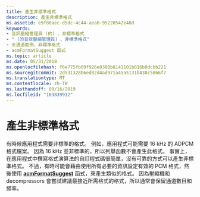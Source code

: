 ```yaml
---
title: 產生非標準格式
description: 產生非標準格式
ms.assetid: e9f80aec-d5dc-4c44-aea0-95220542e48d
keywords:
- 音訊壓縮管理員 (的) 、非標準格式
- " (的音效壓縮管理員) 、非標準格式"
- 未通過範例，非標準格式
- acmFormatSuggest 函式
ms.topic: article
ms.date: 05/31/2018
ms.openlocfilehash: f6e775fb09f926e0380b8141101b816b0dcbb221
ms.sourcegitcommit: 2d531328b6ed82d4ad971a45a5131b430c5866f7
ms.translationtype: MT
ms.contentlocale: zh-TW
ms.lasthandoff: 09/16/2019
ms.locfileid: "103839932"
---
```

# <a name="generating-a-nonstandard-format"></a>產生非標準格式

有時候應用程式需要非標準的格式。 例如，應用程式可能需要 16 kHz 的 ADPCM 格式檔案。 因為 16 kHz 並非標準的，所以列舉函數不會產生此格式。 事實上，在應用程式中撰寫格式演算法的自訂程式碼很簡單，沒有可靠的方式可以產生非標準格式。 不過，有時可能會藉由使用所有必要的資訊設定有效的 PCM 格式，然後使用 [**acmFormatSuggest**](/windows/desktop/api/Msacm/nf-msacm-acmformatsuggest) 函式，來產生類似的格式。 因為壓縮機和 decompressors 會嘗試建議最接近所需格式的格式，所以通常會保留通道數目和頻率。

 

 




